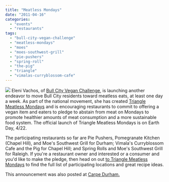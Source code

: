 ```yaml
---
title: "Meatless Mondays"
date: "2011-04-16"
categories:
  - "events"
  - "restaurants"
tags:
  - "bull-city-vegan-challenge"
  - "meatless-mondays"
  - "moes"
  - "moes-southwest-grill"
  - "pie-pushers"
  - "spring-roll"
  - "the-pig"
  - "triangle"
  - "vimalas-curryblossom-cafe"
---
```


[![](https://thegourmez-wpmedia.s3.amazonaws.com/wp-content/uploads/2011/04/meatless.png)](http://www.thegourmez.com/?attachment_id=4401) Eleni Vachos, of [Bull City Vegan Challenge](http://bullcityveganchallenge.com/), is launching another endeavor to move Bull City residents toward meatless eats, at least one day a week. As part of the national movement, she has created [Triangle Meatless Mondays](http://www.trianglemm.com) and is encouraging restaurants to commit to offering a vegan item and eaters to pledge to abstain from meat on Mondays to promote healthier amounts of meat consumption and a more sustainable food system. The official launch of Triangle Meatless Mondays is on Earth Day, 4/22.

The participating restaurants so far are Pie Pushers, Pomegranate Kitchen (Chapel Hill), and Moe's Southwest Grill for Durham; Vimala's Curryblossom Cafe and the Pig for Chapel Hill; and Spring Rolls and Moe's Southwest Grill for Raleigh. If you're a restaurant owner and interested or a consumer and you'd like to make the pledge, then head on out [to Triangle Meatless Mondays](http://www.trianglemm.com/) to find the full list of participating locations and great recipe ideas.

This announcement was also posted at [Carpe Durham.](https://thegourmez-wpmedia.s3.amazonaws.com)
